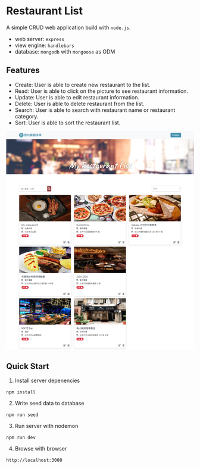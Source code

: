 # Restaurant List
A simple CRUD web application build with `node.js`. 
- web server: `express`
- view engine: `handlebars`
- database: `mongodb` with `mongoose` as ODM


## Features
- Create: User is able to create new restaurant to the list.
- Read: User is able to click on the picture to see restaurant information.
- Update: User is able to edit restaurant information.
- Delete: User is able to delete restaurant from the list.
- Search: User is able to search with restaurant name or restaurant category.
- Sort: User is able to sort the restaurant list.

![image](https://github.com/johnnychang25678/my-restaurant-list/blob/master/A8.png)

## Quick Start
1. Install server depenencies
```
npm install
```
2. Write seed data to database
```
npm run seed
```
3. Run server with nodemon
```
npm run dev
```
4. Browse with browser
```
http://localhost:3000
```